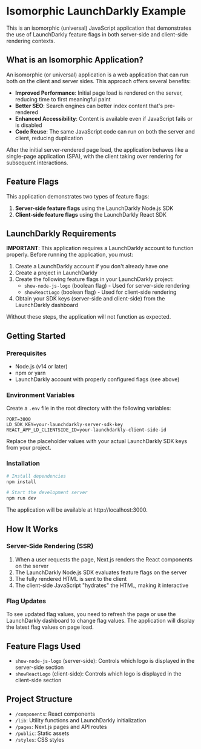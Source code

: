 # Isomorphic LaunchDarkly Example

This is an isomorphic (universal) JavaScript application that demonstrates the use of LaunchDarkly feature flags in both server-side and client-side rendering contexts.

## What is an Isomorphic Application?

An isomorphic (or universal) application is a web application that can run both on the client and server sides. This approach offers several benefits:

- **Improved Performance**: Initial page load is rendered on the server, reducing time to first meaningful paint
- **Better SEO**: Search engines can better index content that's pre-rendered
- **Enhanced Accessibility**: Content is available even if JavaScript fails or is disabled
- **Code Reuse**: The same JavaScript code can run on both the server and client, reducing duplication

After the initial server-rendered page load, the application behaves like a single-page application (SPA), with the client taking over rendering for subsequent interactions.

## Feature Flags

This application demonstrates two types of feature flags:

1. **Server-side feature flags** using the LaunchDarkly Node.js SDK
2. **Client-side feature flags** using the LaunchDarkly React SDK

## LaunchDarkly Requirements

**IMPORTANT**: This application requires a LaunchDarkly account to function properly. Before running the application, you must:

1. Create a LaunchDarkly account if you don't already have one
2. Create a project in LaunchDarkly
3. Create the following feature flags in your LaunchDarkly project:
   - `show-node-js-logo` (boolean flag) - Used for server-side rendering
   - `showReactLogo` (boolean flag) - Used for client-side rendering
4. Obtain your SDK keys (server-side and client-side) from the LaunchDarkly dashboard

Without these steps, the application will not function as expected.

## Getting Started

### Prerequisites

- Node.js (v14 or later)
- npm or yarn
- LaunchDarkly account with properly configured flags (see above)

### Environment Variables

Create a `.env` file in the root directory with the following variables:

```
PORT=3000
LD_SDK_KEY=your-launchdarkly-server-sdk-key
REACT_APP_LD_CLIENTSIDE_ID=your-launchdarkly-client-side-id
```

Replace the placeholder values with your actual LaunchDarkly SDK keys from your project.

### Installation

```bash
# Install dependencies
npm install

# Start the development server
npm run dev
```

The application will be available at http://localhost:3000.

## How It Works

### Server-Side Rendering (SSR)

1. When a user requests the page, Next.js renders the React components on the server
2. The LaunchDarkly Node.js SDK evaluates feature flags on the server
3. The fully rendered HTML is sent to the client
4. The client-side JavaScript "hydrates" the HTML, making it interactive

### Flag Updates

To see updated flag values, you need to refresh the page or use the LaunchDarkly dashboard to change flag values. The application will display the latest flag values on page load.

## Feature Flags Used

- `show-node-js-logo` (server-side): Controls which logo is displayed in the server-side section
- `showReactLogo` (client-side): Controls which logo is displayed in the client-side section

## Project Structure

- `/components`: React components
- `/lib`: Utility functions and LaunchDarkly initialization
- `/pages`: Next.js pages and API routes
- `/public`: Static assets
- `/styles`: CSS styles
